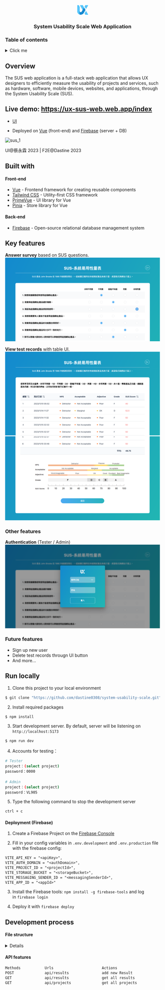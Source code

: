 <div align="center">
  <img width="35" height="35" src="src/assets/ux_icon.jpg" alt="issuezy logo">

### System Usability Scale Web Application

</div>

### Table of contents

<details>
<summary>Click me</summary>

- [Overview](#-overview)
- [Live demo: https://ux-sus-web.web.app/index
](#-live-demo-https://ux-sus-web.web.app/index)
- [Built with](#-built-with)
- [Key features](#-key-features)
- [Run locally](#-run-locally)
- [Development process](#-development-process)
  - [File structure](#-file-structure)
  - [Api features](#-api-features)

</details>

## Overview
The SUS web application is a full-stack web application that allows UX designers to efficiently measure the usability of projects and services, such as hardware, software, mobile devices, websites, and applications, through the System Usability Scale (SUS).

## Live demo: https://ux-sus-web.web.app/index
* [UI](https://xd.adobe.com/view/fd6d89da-caaa-4bb6-99f9-fb2be37e509a-a83e/screen/64013c61-f377-4cbb-a040-6cc392c437ae/)

* Deployed on [Vue](https://vuejs.org/guide/introduction.html) (front-end) and [Firebase](https://firebase.google.com/) (server + DB)

<img width="680" alt="sus_1" src="https://user-images.githubusercontent.com/39666798/225238175-1d09000d-2fac-497a-9d9e-717649797711.png">

UI@蔡永霖 2023 | F2E@Dastine 2023

## Built with

#### Front-end

- [Vue](https://vuejs.org/guide/introduction.html) - Frontend framework for creating reusable components
- [Tailwind CSS](https://tailwindcss.com/) - Utility-first CSS framework
- [PrimeVue](https://primevue.org/) - UI library for Vue
- [Pinia](https://pinia.vuejs.org/) - Store library for Vue

#### Back-end

- [Firebase](https://firebase.google.com/) - Open-source relational database management system

## Key features

**Answer survey** based on SUS questions.
![](src/assets//SUS_demo2-1.png)

**View test records** with table UI.
![](src/assets//SUS_demo3-1.png)
![](src/assets//SUS_demo3-2.png)

### Other features

**Authentication** (Tester / Admin)
![](src/assets/SUS_demo1.png)

### Future features

- Sign up new user
- Delete test records througn UI button
- And more...

## Run locally

1. Clone this project to your local environment

```bash
$ git clone "https://github.com/dastine0308/system-usability-scale.git"
```

2. Install required packages

```bash
$ npm install
```

3. Start development server. By default, server will be listening on `http://localhost:5173`

```bash
$ npm run dev
```

4. Accounts for testing：

```bash
# Tester
project：(select project)
password：0000

# Admin
project：(select project)
password：VL905
```

5. Type the following command to stop the development server

```bash
ctrl + c
```

#### Deployment (Firebase)

1. Create a Firebase Project on the [Firebase Console](https://console.firebase.google.com/u/0/)

2. Fill in your config variables in `.env.development` and `.env.production` file with the firebase config:
```
VITE_API_KEY = "<apiKey>",
VITE_AUTH_DOMAIN = "<authDomain>",
VITE_PROJECT_ID = "<projectId>",
VITE_STORAGE_BUCKET = "<storageBucket>",
VITE_MESSAGING_SENDER_ID = "<messagingSenderId>",
VITE_APP_ID = "<appId>"
```
    
3. Install the Firebase tools: `npm install -g firebase-tools` and log in `firebase login`

4. Deploy it with `firebase deploy`

## Development process

#### File structure

<details>
<summary>Details</summary>

```
|-- firebase
|   |__ config.js
|-- public                    # 不進行打包編譯的檔案，資料夾（不會壓縮、不會加 hash 值）e.g., icon
|-- src
|   |-- assets                # 靜態資源相關 e.g., 圖片
|   |-- components
|   |   |-- LoginForm.vue     # 登入表單元件
|   |   |-- Result.vue        # 測試結果元件
|   |   |__ SurveyForm.vue    # 測試問卷元件
|   |-- plugins               # 共用插件
|   |   |-- api
|   |   |   |__ index.js
|   |   |__ user
|   |       |__ index.js     
|   |__ router
|   |   |__ index.js
|   |__ stores                # pinia 全域狀態
|   |   |-- pinia.js 
|   |   |__ useUser.js
|   |__ views
|   |   |__ HomeView.vue      # 主頁面
|   |-- App.vue               # 專案的根元件
|   |-- layout.css
|   |-- main.js               # 專案的程式進入點
|   |__ style.css
|-- .env.development          # 環境變數，development 環境
|-- .env.prodection           # 環境變數，production 環境
|-- .eslintrc.cjs
|-- .firebaserc
|-- .gitignore
|-- .prettierrc.json        
|-- firebase.json             # firebase 設定檔
|-- index.html                # 專業模版， Vue 應用程式會透過這個 HTML 頁面來進行
|-- package.json              # 定義相依的相關套件及應用程式的資訊
|-- postcss.config.js         # postcss 設定檔
|-- tailwind.config.js        # tailwind css 設定檔
|__ vite.config.js            # vite 設定檔
```

</details>

#### API features
```
Methods           Urls                      Actions
POST              api/results               add new Result
GET               api/results               get all results
GET               api/projects              get all projects
```
